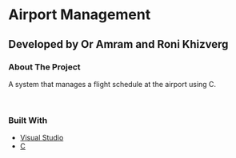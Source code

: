 # Airport Management


## Developed by Or Amram and Roni Khizverg

### About The Project

A system that manages a flight schedule at the airport
using C.

<br />

### Built With

* [Visual Studio](https://visualstudio.microsoft.com/)
* [C](https://docs.microsoft.com/en-us/dotnet/csharp/)

